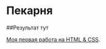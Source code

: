 # Пекарня

##Результат тут

[Моя первая работа на HTML & CSS](https://ryzen-71.github.io/Bakery-on-wheels/).
